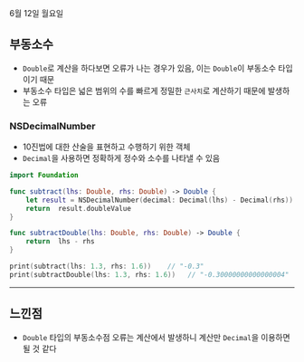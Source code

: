 6월 12일 월요일

## 부동소수
- `Double`로 계산을 하다보면 오류가 나는 경우가 있음, 이는 `Double`이 부동소수 타입이기 때문
- 부동소수 타입은 넓은 범위의 수를 빠르게 정밀한 `근사치`로 계산하기 때문에 발생하는 오류

### NSDecimalNumber
- 10진법에 대한 산술을 표현하고 수행하기 위한 객체
- `Decimal`을 사용하면 정확하게 정수와 소수를 나타낼 수 있음

```swift
import Foundation

func subtract(lhs: Double, rhs: Double) -> Double {
    let result = NSDecimalNumber(decimal: Decimal(lhs) - Decimal(rhs))
    return  result.doubleValue
}

func subtractDouble(lhs: Double, rhs: Double) -> Double {
    return  lhs - rhs
}

print(subtract(lhs: 1.3, rhs: 1.6))    // "-0.3"
print(subtractDouble(lhs: 1.3, rhs: 1.6))   // "-0.30000000000000004"
```

---
## 느낀점
- `Double` 타입의 부동소수점 오류는 계산에서 발생하니 계산만 `Decimal`을 이용하면 될 것 같다
